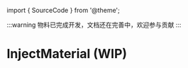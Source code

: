 import { SourceCode } from '@theme';

:::warning
物料已完成开发，文档还在完善中，欢迎参与贡献
:::

# InjectMaterial (WIP)

<SourceCode href="https://github.com/bytedance/flowgram.ai/tree/main/packages/materials/form-materials/src/shared/inject-material" />
